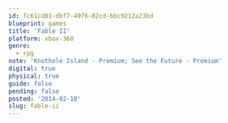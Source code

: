 ```yaml
---
id: fc61cd01-dbf7-4976-82cd-6bc9212a23bd
blueprint: games
title: 'Fable II'
platform: xbox-360
genre:
  - rpg
note: 'Knothole Island - Premium; See the Future - Premium'
digital: true
physical: true
guide: false
pending: false
posted: '2014-02-10'
slug: fable-ii
---
```

